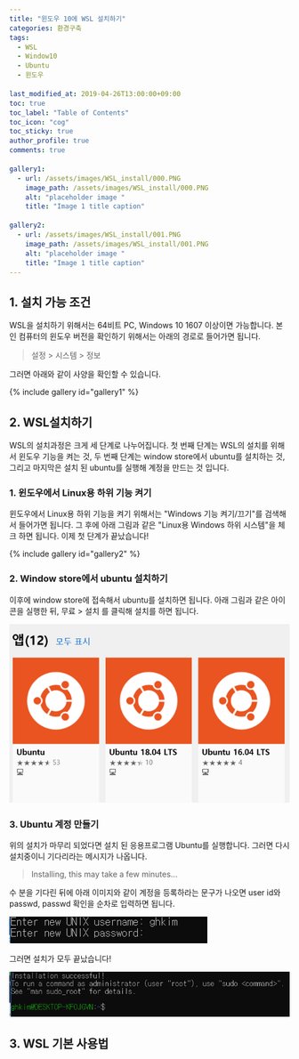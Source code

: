 ```yaml
---
title: "윈도우 10에 WSL 설치하기"
categories: 환경구축
tags:
  - WSL
  - Window10
  - Ubuntu
  - 윈도우

last_modified_at: 2019-04-26T13:00:00+09:00
toc: true 
toc_label: "Table of Contents"
toc_icon: "cog" 
toc_sticky: true 
author_profile: true
comments: true

gallery1: 
  - url: /assets/images/WSL_install/000.PNG
    image_path: /assets/images/WSL_install/000.PNG
    alt: "placeholder image "
    title: "Image 1 title caption"

gallery2: 
  - url: /assets/images/WSL_install/001.PNG
    image_path: /assets/images/WSL_install/001.PNG
    alt: "placeholder image "
    title: "Image 1 title caption"
---
```


## 1. 설치 가능 조건
WSL을 설치하기 위해서는 64비트 PC, Windows 10 1607 이상이면 가능합니다. 본인 컴퓨터의 윈도우 버전을 확인하기 위해서는 아래의 경로로 들어가면 됩니다. 

> 설정 > 시스템 > 정보   

그러면 아래와 같이 사양을 확인할 수 있습니다.   

{% include gallery id="gallery1" %}


## 2. WSL설치하기 
WSL의 설치과정은 크게 세 단계로 나누어집니다. 첫 번째 단계는 WSL의 설치를 위해서 윈도우 기능을 켜는 것, 두 번째 단계는 window store에서 ubuntu를 설치하는 것, 그리고 마지막은 설치 된 ubuntu를 실행해 계정을 만드는 것 입니다. 

### 1. 윈도우에서 Linux용 하위 기능 켜기
윈도우에서 Linux용 하위 기능을 켜기 위해서는 "Windows 기능 켜기/끄기"를 검색해서 들어가면 됩니다. 그 후에 아래 그림과 같은 "Linux용 Windows 하위 시스템"을 체크 하면 됩니다. 이제 첫 단계가 끝났습니다!

{% include gallery id="gallery2" %}

### 2. Window store에서 ubuntu 설치하기
이후에 window store에 접속해서 ubuntu를 설치하면 됩니다. 아래 그림과 같은 아이콘을 실행한 뒤, 무료 > 설치 를 클릭해 설치를 하면 됩니다. 

![Ubuntu 사진](./WSL_install/002.PNG)

### 3. Ubuntu 계정 만들기
위의 설치가 마무리 되었다면 설치 된 응용프로그램 Ubuntu를 실행합니다. 그러면 다시 설치중이니 기다리라는 메시지가 나옵니다. 

> Installing, this may take a few minutes... 

수 분을 기다린 뒤에 아래 이미지와 같이 계정을 등록하라는 문구가 나오면 user id와 passwd, passwd 확인을 순차로 입력하면 됩니다. 

![Ubuntu 사진](./WSL_install/003.PNG)

그러면 설치가 모두 끝났습니다!

![Ubuntu 사진](./WSL_install/004.PNG)


## 3. WSL 기본 사용법



